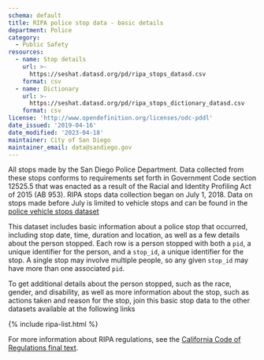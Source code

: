 ```yaml
---
schema: default
title: RIPA police stop data - basic details
department: Police
category:
  - Public Safety
resources:
  - name: Stop details
    url: >-
      https://seshat.datasd.org/pd/ripa_stops_datasd.csv
    format: csv
  - name: Dictionary
    url: >-
      https://seshat.datasd.org/pd/ripa_stops_dictionary_datasd.csv
    format: csv
license: 'http://www.opendefinition.org/licenses/odc-pddl'
date_issued: '2019-04-16'
date_modified: '2023-04-18'
maintainer: City of San Diego
maintainer_email: data@sandiego.gov
---
```

All stops made by the San Diego Police Department. Data collected from these stops conforms to requirements set forth in Government Code section 12525.5 that was enacted as a result of the Racial and Identity Profiling Act of 2015 (AB 953). RIPA stops data collection began on July 1, 2018. Data on stops made before July is limited to vehicle stops and can be found in the [police vehicle stops dataset](/datasets/police-vehicle-stops/)

<!--more-->

This dataset includes basic information about a police stop that occurred, including stop date, time, duration and location, as well as a few details about the person stopped. Each row is a person stopped with both a `pid`, a unique identifier for the person, and a `stop_id`, a unique identifier for the stop. A single stop may involve multiple people, so any given `stop_id` may have more than one associated `pid`.

To get additional details about the person stopped, such as the race, gender, and disability, as well as more information about the stop, such as actions taken and reason for the stop, join this basic stop data to the other datasets available at the following links

{% include ripa-list.html %}

For more information about RIPA regulations, see the [California Code of Regulations final text](https://oag.ca.gov/sites/all/files/agweb/pdfs/ripa/stop-data-reg-final-text-110717.pdf?).